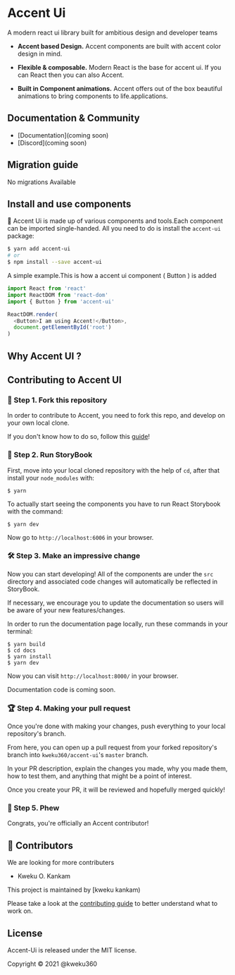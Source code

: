 # Accent Ui
A modern react ui library built for ambitious design and developer teams

- **Accent based Design.** Accent components are built with accent color design in mind.

- **Flexible & composable.** Modern React is the base for accent ui. If you can React then you can also Accent.

- **Built in Component animations.** Accent offers out of the box beautiful animations to bring components to life.applications.

## Documentation & Community

- [Documentation](coming soon)
- [Discord](coming soon)

##  Migration guide

No migrations Available

## Install and use components

🌲 Accent Ui is made up of various components and tools.Each component can be imported single-handed. All you need to do is install the `accent-ui` package:

```sh
$ yarn add accent-ui
# or
$ npm install --save accent-ui
```

A simple example.This is how a accent ui component ( Button ) is added

```js
import React from 'react'
import ReactDOM from 'react-dom'
import { Button } from 'accent-ui'

ReactDOM.render(
  <Button>I am using Accent!</Button>,
  document.getElementById('root')
)
```

## Why Accent UI ?



## Contributing to Accent UI

### 🍴 Step 1. Fork this repository

In order to contribute to Accent, you need to fork this repo, and develop on your own local clone.

If you don't know how to do so, follow this [guide](https://help.github.com/en/github/getting-started-with-github/fork-a-repo)!

### 📖 Step 2. Run StoryBook

First, move into your local cloned repository with the help of `cd`, after that install your `node_modules` with:

```
$ yarn
```

To actually start seeing the components you have to run React Storybook with the command:

```
$ yarn dev
```

Now go to `http://localhost:6006` in your browser.

### 🛠 Step 3. Make an impressive change

Now you can start developing! All of the components are under the `src` directory and associated code changes will automatically be reflected in StoryBook.

If necessary, we encourage you to update the documentation so users will be aware of your new features/changes.

In order to run the documentation page locally, run these commands in your terminal:

```
$ yarn build
$ cd docs
$ yarn install
$ yarn dev
```

Now you can visit `http://localhost:8000/` in your browser.

Documentation code is coming soon.

### 🏆 Step 4. Making your pull request

Once you're done with making your changes, push everything to your local repository's branch.

From here, you can open up a pull request from your forked repository's branch into `kweku360/accent-ui`'s `master` branch.

In your PR description, explain the changes you made, why you made them, how to test them, and anything that might be a point of interest.

Once you create your PR, it will be reviewed and hopefully merged quickly!

### 🥂 Step 5. Phew

Congrats, you're officially an Accent contributor!


## 🎉 Contributors

We are looking for more contributers

- Kweku O. Kankam

This project is maintained by [kweku kankam)

Please take a look at the [contributing guide](.github/CONTRIBUTING.md) to better understand what to work on.



## License

Accent-Ui is released under the MIT license.

Copyright © 2021 @kweku360
